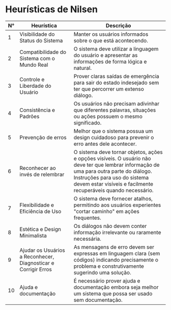 # Heurísticas de Nilsen

| N° | Heurística | Descrição |
|----|------------|-----------|
| 1  |Visibilidade do Status do Sistema |Manter os usuários informados sobre o que está acontecendo.|
| 2  |Compatibilidade do Sistema com o Mundo Real|O sistema deve utilizar a linguagem do usuário e apresentar as informações de forma lógica e natural.|
| 3  |Controle e Liberdade do Usuário|Prover claras saídas de emergência para sair do estado indesejado sem ter que percorrer um extenso diálogo.|
| 4  |Consistência e Padrões| Os usuários não precisam adivinhar que diferentes palavras, situações ou ações possuem o mesmo significado.|
| 5  |Prevenção de erros|Melhor que o sistema possua um design cuidadoso para prevenir o erro antes dele acontecer.|
| 6  |Reconhecer ao invés de relembrar| O sistema deve tornar objetos, ações e opções visíveis. O usuário não deve ter que lembrar informação de uma para outra parte do diálogo. Instruções para uso do sistema devem estar visíveis e facilmente recuperáveis quando necessário.|
| 7  |Flexibilidade e Eficiência de Uso|O sistema deve fornecer atalhos, permitindo aos usuários experientes "cortar caminho" em ações frequentes.|
| 8  |Estética e Design Minimalista|Os diálogos não devem conter informação irrelevante ou raramente necessária.|
| 9  |Ajudar os Usuários a Reconhecer, Diagnosticar e Corrigir Erros|As mensagens de erro devem ser expressas em linguagem clara (sem códigos) indicando precisamente o problema e construtivamente sugerindo uma solução.|
| 10 |Ajuda e documentação|É necessário prover ajuda e documentação embora seja melhor um sistema que possa ser usado sem documentação.|
